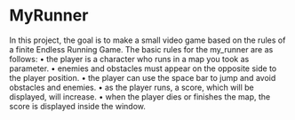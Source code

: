 # MyRunner
In this project, the goal is to  make a small video game based on the rules of a finite Endless Running Game. The basic rules for the my_runner are as follows: • the player is a character who runs in a map you took as parameter. • enemies and obstacles must appear on the opposite side to the player position. • the player can use the space bar to jump and avoid obstacles and enemies. • as the player runs, a score, which will be displayed, will increase. • when the player dies or finishes the map, the score is displayed inside the window.
